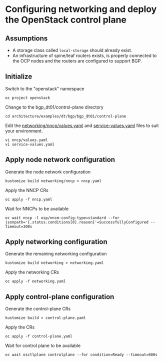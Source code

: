# Configuring networking and deploy the OpenStack control plane

## Assumptions

- A storage class called `local-storage` should already exist.
- An infrastructure of spine/leaf routers exists, is properly connected to the
  OCP nodes and the routers are configured to support BGP.

## Initialize

Switch to the "openstack" namespace
```
oc project openstack
```
Change to the bgp_dt01/control-plane directory
```
cd architecture/examples/dt/bgp/bgp_dt01/control-plane
```
Edit the [networking/nncp/values.yaml](networking/control-plane/nncp/values.yaml) and
[service-values.yaml](control-plane/service-values.yaml) files to suit 
your environment.
```
vi nncp/values.yaml
vi service-values.yaml
```

## Apply node network configuration

Generate the node network configuration
```
kustomize build networking/nncp > nncp.yaml
```
Apply the NNCP CRs
```
oc apply -f nncp.yaml
```
Wait for NNCPs to be available
```
oc wait nncp -l osp/nncm-config-type=standard --for jsonpath='{.status.conditions[0].reason}'=SuccessfullyConfigured --timeout=300s
```

## Apply networking configuration

Generate the remaining networking configuration
```
kustomize build networking > networking.yaml
```
Apply the networking CRs
```
oc apply -f networking.yaml
```

## Apply control-plane configuration

Generate the control-plane CRs
```
kustomize build > control-plane.yaml
```
Apply the CRs
```
oc apply -f control-plane.yaml
```

Wait for control plane to be available
```
oc wait osctlplane controlplane --for condition=Ready --timeout=600s
```

